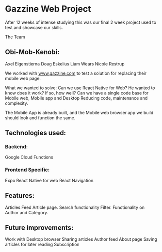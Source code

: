 # Gazzine Web Project

After 12 weeks of intense studying this was our final 2 week project used to test and showcase our skills.

The Team
## Obi-Mob-Kenobi:
Axel Elgenstierna
Doug Eskelius
Liam Wears
Nicole Restrup

We worked with www.gazzine.com to test a solution for replacing their mobile web page.

What we wanted to solve:
Can we use React Native for Web?
He wanted to know does it work? If so, how well?
Can we have a single code base for Mobile web, Mobile app and Desktop
Reducing code, maintenance and complexity.

The Mobile App is already built, and the Mobile web browser app we build should look and function the same.

## Technologies used:
###  Backend:
Google Cloud Functions

###  Frontend Specific:
Expo
React Native for web
React Navigation.

## Features:

Articles Feed
Article page.
Search functionality
Filter. Functionality on Author and Category.

## Future improvements:

Work with Desktop browser
Sharing articles
Author feed
About page
Saving articles for later reading
Subscription

